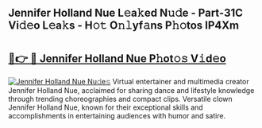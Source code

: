 ## Jennifer Holland Nue L𝚎a𝚔ed N𝚞𝚍e - Part-31C Vi𝚍𝚎o L𝚎a𝚔s - H𝚘𝚝 O𝚗𝚕yf𝚊ns P𝚑𝚘tos IP4Xm

# <h2><a href="http://kf5bbvo.oniu.top/?m=Jennifer+Holland+Nue">🔗👉 🔴 Jennifer Holland Nue P𝚑ot𝚘𝚜 V𝚒d𝚎o</a></h2>

[![Jennifer Holland Nue Nu𝚍e𝚜](https://i.imgur.com/0qMVB7G.gif)](http://kf5bbvo.oniu.top/?m=Jennifer+Holland+Nue)
Virtual entertainer and multimedia creator Jennifer Holland Nue, acclaimed for sharing dance and lifestyle knowledge through trending choreographies and compact clips. Versatile clown Jennifer Holland Nue, known for their exceptional skills and accomplishments in entertaining audiences with humor and satire.  
